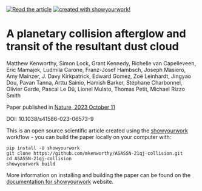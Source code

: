 
<a href="https://github.com/mkenworthy/ASASSN-21qj-collision/blob/main/src/static/ms_embargo.pdf"><img src="https://img.shields.io/badge/article-pdf-blue.svg?style=flat" alt="Read the article"/></a>
<a href="https://github.com/showyourwork/showyourwork"><img src="https://img.shields.io/badge/created%20with-showyourwork!-ff0000" alt="created with showyourwork!"></a>

<!-- 2023-10-11 tectonic is not building in the workflow on github - this is commented out and a static PDF linked until I fix this - MAK
<a href="https://github.com/mkenworthy/ASASSN-21qj-collision/actions/workflows/build.yml"><img src="https://github.com/mkenworthy/ASASSN-21qj-collision/actions/workflows/build.yml/badge.svg?branch=main" alt="Article status"/></a>
<a href="https://github.com/mkenworthy/ASASSN-21qj-collision/raw/main-pdf/arxiv.tar.gz"><img src="https://img.shields.io/badge/article-tarball-blue.svg?style=flat" alt="Article tarball"/></a>
<a href="https://github.com/mkenworthy/ASASSN-21qj-collision/raw/main-pdf/ms.pdf"><img src="https://img.shields.io/badge/article-pdf-blue.svg?style=flat" alt="Read the article"/></a> -->


# A planetary collision afterglow and transit of the resultant dust cloud

Matthew Kenworthy, Simon Lock, Grant Kennedy, Richelle van Capelleveen, Eric Mamajek, Ludmila Carone, Franz-Josef Hambsch, Joseph Masiero, Amy Mainzer, J. Davy Kirkpatrick, Edward Gomez, Zoë Leinhardt, Jingyao Dou, Pavan Tanna, Arttu Sainio, Hamish Barker, Stéphane Charbonnel, Olivier Garde, Pascal Le Dû, Lionel Mulato, Thomas Petit, Michael Rizzo Smith

Paper published in [Nature, 2023 October 11](https://www.nature.com/articles/s41586-023-06573-9)

DOI: 10.1038/s41586-023-06573-9

This is an open source scientific article created using the [showyourwork](https://github.com/showyourwork/showyourwork) workflow - you can build the paper locally on your computer with:

    pip install -U showyourwork
    git clone https://github.com/mkenworthy/ASASSN-21qj-collision.git
    cd ASASSN-21qj-collision
    showyourwork build

More information on installing and building the paper can be found on the [documentation for showyourwork](https://show-your.work/en/latest/) website.
